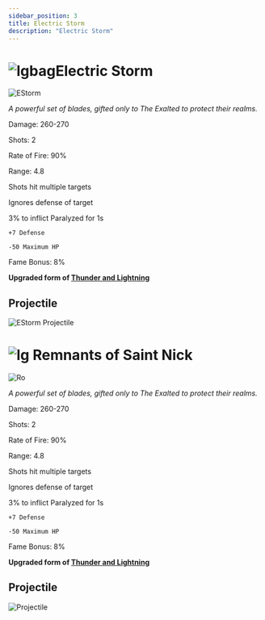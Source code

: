 ```yaml
---
sidebar_position: 3
title: Electric Storm
description: "Electric Storm"
---
```



<Tabs>
  <TabItem value="Electric Storm" label="Electric Storm" default>


# ![lgbag](https://cdn.discordapp.com/attachments/1026159786313650256/1045193424116133948/Legendary_Bag.png)Electric Storm


![EStorm](https://cdn.discordapp.com/attachments/1187552567295758487/1187555997401755658/Electric_Storm.png?ex=659750b5&is=6584dbb5&hm=5a55732112255b231e1aa16dd41bee509396606be9b2deb106bab63e532f9c12&)

<i>A powerful set of blades, gifted only to The Exalted to protect their realms.</i>

Damage: 260-270

Shots: 2

Rate of Fire: 90% 

Range: 4.8

Shots hit multiple targets

Ignores defense of target

3% to inflict Paralyzed for 1s

    +7 Defense

    -50 Maximum HP

Fame Bonus: 8%

**Upgraded form of [Thunder and Lightning](https://wiki.valorserver.com/docs/items/weapons/blades/ut/Thunder_and_Lightning)**

## Projectile

![EStorm Projectile](https://cdn.discordapp.com/attachments/1160376179996496013/1170803376464859206/thunder.gif?ex=6591bd9d&is=657f489d&hm=a6351a1241e44640a6dd8c698392447dd8e60f82a70c0099d806679760d020b9&)


  </TabItem>
  <TabItem value="Remnant of Saint Nick" label="Remnants of Saint Nick">

      
# ![lg](https://cdn.discordapp.com/attachments/1026159786313650256/1045193424116133948/Legendary_Bag.png) Remnants of Saint Nick


![Ro](https://cdn.discordapp.com/attachments/1187552567295758487/1187561021724966993/Remnants_of_Saint_Nick.png?ex=65975563&is=6584e063&hm=96d6cf1fce33eb0e73c031a1182fef97a0a930679153aac8d802a92525438b10&)

<i>A powerful set of blades, gifted only to The Exalted to protect their realms.</i>

Damage: 260-270

Shots: 2

Rate of Fire: 90% 

Range: 4.8

Shots hit multiple targets

Ignores defense of target

3% to inflict Paralyzed for 1s

    +7 Defense

    -50 Maximum HP

Fame Bonus: 8%

**Upgraded form of [Thunder and Lightning](https://wiki.valorserver.com/docs/items/weapons/blades/ut/Thunder_and_Lightning)**

## Projectile

![Projectile](https://cdn.discordapp.com/attachments/1160376179996496013/1187560584158380032/normal_ar_blade.gif?ex=659754fb&is=6584dffb&hm=f63f7aa60bdbf229a1c7bd9cfcf7867bd381e77c1611d647f53885494f0f58b6&)

  </TabItem>
</Tabs>
